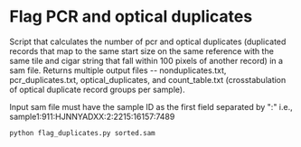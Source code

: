 # Flag PCR and optical duplicates

Script that calculates the number of pcr and optical duplicates (duplicated records that map to the same start size on the same reference with the same tile and cigar string that fall within 100 pixels of another record) in a sam file. Returns multiple output files -- nonduplicates.txt, pcr_duplicates.txt, optical_duplicates, and count_table.txt (crosstabulation of optical duplicate record groups per sample). 

Input sam file must have the sample ID as the first field separated by ":" i.e., sample1:911:HJNNYADXX:2:2215:16157:7489

```
python flag_duplicates.py sorted.sam
```
